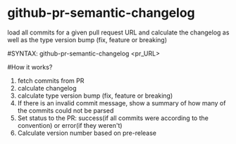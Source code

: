 # github-pr-semantic-changelog
load all commits for a given pull request URL and calculate the changelog as well as the type version bump (fix, feature or breaking)

#SYNTAX:
github-pr-semantic-changelog <yourGithubUserTokenHere> <pr_URL> 

#How it works?

1. fetch commits from PR
2. calculate changelog
3. calculate type version bump (fix, feature or breaking)
4. If there is an invalid commit message, show a summary of how many of the commits could not be parsed
5. Set status to the PR: success(if all commits were according to the convention) or error(if they weren't)
6. Calculate version number based on pre-release
